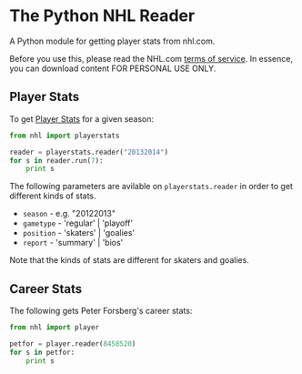 The Python NHL Reader
======================

A Python module for getting player stats from nhl.com. 

Before you use this, please read the NHL.com [terms of service](http://www.nhl.com/ice/page.htm?id=26389). In essence, you can download content FOR PERSONAL USE ONLY.  


## Player Stats

To get [Player Stats](http://www.nhl.com/ice/playerstats.htm?season=20122013&gameType=2&team=&position=S&country=&status=&viewName=summary) for a given season:

```python
from nhl import playerstats

reader = playerstats.reader("20132014")
for s in reader.run(7):
    print s

```        

The following parameters are avilable on ```playerstats.reader``` in order to get different kinds of stats.


* ```season``` - e.g. "20122013"
* ```gametype``` - 'regular' | 'playoff'
* ```position``` - 'skaters' | 'goalies'
* ```report``` - 'summary' | 'bios'


Note that the kinds of stats are different for skaters and goalies.


## Career Stats

The following gets Peter Forsberg's career stats:

```python
from nhl import player

petfor = player.reader(8458520)
for s in petfor:
    print s
```



